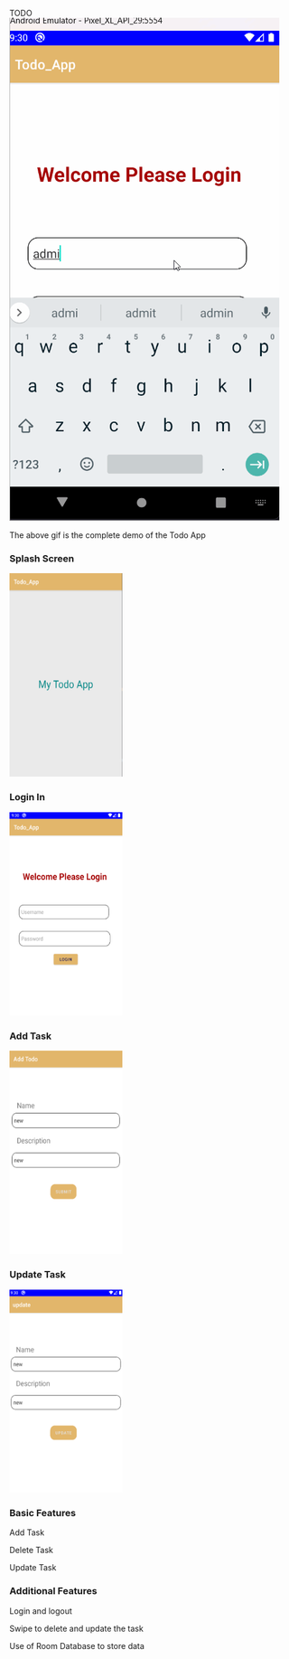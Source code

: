 TODO
![gif](lab1.gif)
<p>The above gif is the complete demo of the Todo App</p>
<h3>Splash Screen</h3><img src = "splash.png" width="200" height="360">
<h3>Login In</h3><img src = "login.png" width="200" height="360">
<h3>Add Task</h3><img src = "add.png" width="200" height="360">
<h3>Update Task</h3><img src = "update.png" width="200" height="360">

<h3>Basic Features</h3>
<p>Add Task</p>
<p>Delete Task</p>
<p>Update Task</p>



<h3>Additional Features</h3>

<p>Login and logout</p>
<p>Swipe to delete and update the task</p>
<p>Use of Room Database to store data</p>
